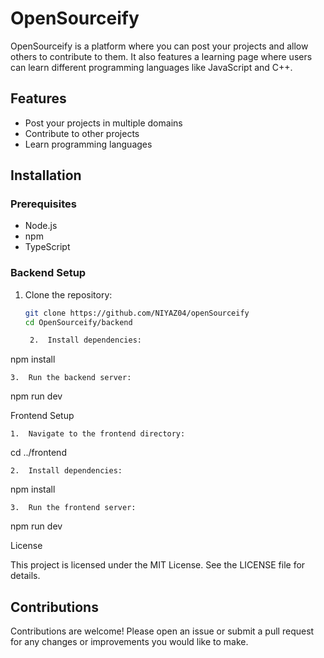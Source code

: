 # OpenSourceify

OpenSourceify is a platform where you can post your projects and allow others to contribute to them. It also features a learning page where users can learn different programming languages like JavaScript and C++.

## Features

- Post your projects in multiple domains 
- Contribute to other projects
- Learn programming languages


## Installation

### Prerequisites

- Node.js
- npm
- TypeScript

### Backend Setup

1. Clone the repository:
   ```bash
   git clone https://github.com/NIYAZ04/openSourceify
   cd OpenSourceify/backend

	2.	Install dependencies:

npm install


	3.	Run the backend server:

npm run dev



Frontend Setup

	1.	Navigate to the frontend directory:

cd ../frontend


	2.	Install dependencies:

npm install


	3.	Run the frontend server:

npm run dev



License

This project is licensed under the MIT License. See the LICENSE file for details.

## Contributions

Contributions are welcome! Please open an issue or submit a pull request for any changes or improvements you would like to make.